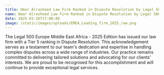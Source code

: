 ```yaml
---
title: Omar Alrasheed Law Firm Ranked in Dispute Resolution by Legal 500 EMEA 2025
name: Omar Alrasheed Law Firm Ranked in Dispute Resolution by Legal 500 EMEA 2025
date: 2025-03-26T17:06:00
image: /static/images/uploads/EMEA_Leading_firm_2025_raw.png
---
```

The Legal 500 Europe Middle East Africa - 2025 Edition has issued our law firm with a Tier 5 ranking in Dispute Resolution. This acknowledgement serves as a testament to our team's dedication and expertise in handling complex disputes across a wide range of industries. Our practice remains committed to delivering tailored solutions and advocating for our clients' interests. We are proud to be recognised for this accomplishment and will continue to provide exceptional legal services.
